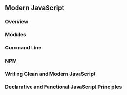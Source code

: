 ## Modern JavaScript

<!-- <details> -->
<summary>

</summary>

### Overview

### Modules

### Command Line

### NPM

### Writing Clean and Modern JavaScript

### Declarative and Functional JavaScript Principles

<!-- </details> -->
